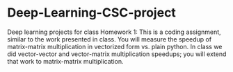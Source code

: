 # Deep-Learning-CSC-project
Deep learning projects for class 
Homework 1: This is a coding assignment, similar to the work presented in class. You will measure the speedup of matrix-matrix multiplication in vectorized form vs. plain python. In class we did vector-vector and vector-matrix multiplication speedups; you will extend that work to matrix-matrix multiplication.
